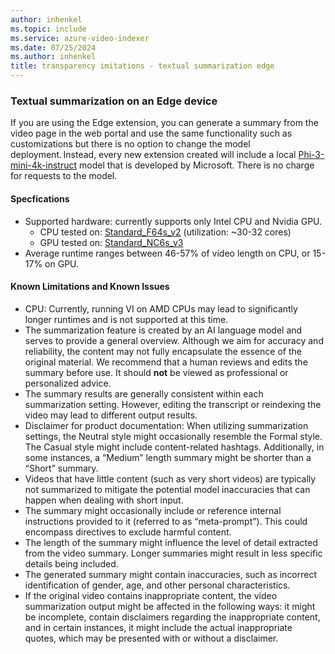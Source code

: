 ```yaml
---
author: inhenkel
ms.topic: include 
ms.service: azure-video-indexer
ms.date: 07/25/2024
ms.author: inhenkel
title: transparency imitations - textual summarization edge
---
```


### Textual summarization on an Edge device 

If you are using the Edge extension, you can generate a summary from the video page in the web portal and use the same functionality such as customizations but there is no option to change the model deployment. Instead, every new extension created will include a local [Phi-3-mini-4k-instruct](https://huggingface.co/microsoft/Phi-3-mini-4k-instruct/tree/main) model that is developed by Microsoft. There is no charge for requests to the model.

#### Specfications

- Supported hardware: currently supports only Intel CPU and Nvidia GPU. 
    - CPU tested on: [Standard_F64s_v2](/azure/virtual-machines/fsv2-series) (utilization: ~30-32 cores) 
    - GPU tested on: [Standard_NC6s_v3](/azure/virtual-machines/ncv3-series)
- Average runtime ranges between 46-57% of video length on CPU, or 15-17% on GPU.

#### Known Limitations and Known Issues

- CPU: Currently, running VI on AMD CPUs may lead to significantly longer runtimes and is not supported at this time.
- The summarization feature is created by an AI language model and serves to provide a general overview. Although we aim for accuracy and reliability, the content may not fully encapsulate the essence of the original material. We recommend that a human reviews and edits the summary before use. It should **not** be viewed as professional or personalized advice.
- The summary results are generally consistent within each summarization setting. However, editing the transcript or reindexing the video may lead to different output results.
- Disclaimer for product documentation: When utilizing summarization settings, the Neutral style might occasionally resemble the Formal style. The Casual style might include content-related hashtags. Additionally, in some instances, a “Medium” length summary might be shorter than a “Short” summary. 
- Videos that have little content (such as very short videos) are typically not summarized to mitigate the potential model inaccuracies that can happen when dealing with short input.
- The summary might occasionally include or reference internal instructions provided to it (referred to as “meta-prompt”). This could encompass directives to exclude harmful content.
- The length of the summary might influence the level of detail extracted from the video summary. Longer summaries might result in less specific details being included.
- The generated summary might contain inaccuracies, such as incorrect identification of gender, age, and other personal characteristics.
- If the original video contains inappropriate content, the video summarization output might be affected in the following ways: it might be incomplete, contain disclaimers regarding the inappropriate content, and in certain instances, it might include the actual inappropriate quotes, which may be presented with or without a disclaimer.
